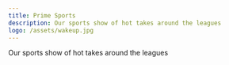 ```yaml
---
title: Prime Sports
description: Our sports show of hot takes around the leagues
logo: /assets/wakeup.jpg
---
```

Our sports show of hot takes around the leagues